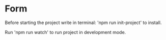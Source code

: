 # Form

Before starting the project write in terminal:  'npm run init-project' to install.

Run 'npm run watch' to run project in development mode.
